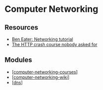 Computer Networking
===

Resources
---

- [Ben Eater: Networking tutorial][1]
- [The HTTP crash course nobody asked for][2]

<!-- Links -->
[1]: https://www.youtube.com/playlist?list=PLowKtXNTBypH19whXTVoG3oKSuOcw_XeW
[2]: https://fasterthanli.me/articles/the-http-crash-course-nobody-asked-for

<!-- Links end -->


Modules
---

- [[computer-networking-courses]]
- [[computer-networking-wiki]]
- [[dns]]

[//begin]: # "Autogenerated link references for markdown compatibility"
[computer-networking-courses]: computer-networking-courses/computer-networking-courses.md "Computer Networking Courses"
[computer-networking-wiki]: wiki/computer-networking-wiki.md "Computer Networking Wiki"
[dns]: dns/dns.md "DNS"
[//end]: # "Autogenerated link references"
